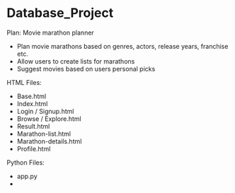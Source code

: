 # Database_Project

Plan: Movie marathon planner
- Plan movie marathons based on genres, actors, release years, franchise etc.
- Allow users to create lists for marathons
- Suggest movies based on users personal picks

HTML Files:
- Base.html
- Index.html
- Login / Signup.html
- Browse / Explore.html
- Result.html
- Marathon-list.html
- Marathon-details.html
- Profile.html

Python Files:
- app.py
- 
